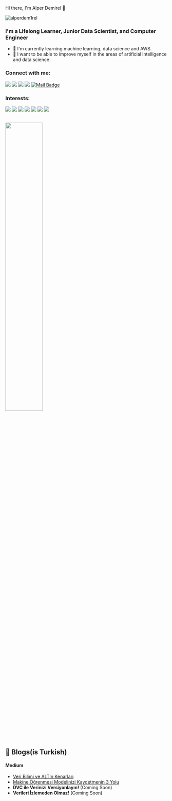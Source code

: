 Hi there, I'm Alper Demirel 👋

<p align="left"> <img src="https://komarev.com/ghpvc/?username=alperdem1rel" alt="alperdem1rel" /> </p>

### I'm a Lifelong Learner, Junior Data Scientist, and Computer Engineer 
- 🌱 I'm currently learning machine learning, data science and AWS.
- 🥅 I want to be able to improve myself in the areas of artificial intelligence and data science.

### Connect with me:
[![](https://img.shields.io/badge/linkedin-%230077B5.svg?&style=for-the-badge&logo=linkedin&logoColor=white)](https://www.linkedin.com/in/alperdemirel/)
[![](https://img.shields.io/badge/medium-%2312100E.svg?&style=for-the-badge&logo=medium&logoColor=white)](https://alperdemirel.medium.com/)
[![](https://img.shields.io/badge/datacamp-%03EF62.svg?&style=for-the-badge&logo=datacamp&logoColor=black)](https://www.datacamp.com/profile/alperdemirel)
[![](https://img.shields.io/badge/hackerrank-%2312100E.svg?&style=for-the-badge&logo=hackerrank&logoColor=green)](https://www.hackerrank.com/alperdemirelceng)
[![Mail Badge](https://img.shields.io/badge/alperdemirelceng@gmail.com-c14438?style=for-the-badge&logo=Gmail&logoColor=white&link=mailto:alperdemirelceng@gmail.com)](mailto:alperdemirelceng@gmail.com)

### Interests:
[![](https://img.shields.io/badge/python-cD1?style=for-the-badge&logo=python)]()
[![](https://img.shields.io/badge/pandas-cD1?style=for-the-badge&logo=pandas)]()
[![](https://img.shields.io/badge/numpy-cD1?style=for-the-badge&logo=numpy)]()
[![](https://img.shields.io/badge/scikitlearn-cD1?style=for-the-badge&logo=scikit-learn)]()
[![](https://img.shields.io/badge/jupyter-cD1?style=for-the-badge&logo=jupyter)]()
[![](https://img.shields.io/badge/postgresql-cD1?style=for-the-badge&logo=postgresql)]()
[![](https://img.shields.io/badge/aws-cD1?style=for-the-badge&logo=aws)]()
<br>
<br>
<p>
  <img width="48%" src="https://github-readme-streak-stats.herokuapp.com/?user=alperdem1rel&theme=tokyonight" />
</p>
<br>
<br>

## 📕 Blogs(is Turkish)

#### Medium
* [Veri Bilimi ve ALTIn Kenarları](https://medium.com/@alperdemirel/veri-bilimi-ve-altin-kenarlar%C4%B1-e1ec4fdce728)
* [Makine Öğrenmesi Modelinizi Kaydetmenin 3 Yolu](https://alperdemirel.medium.com/makine-%C3%B6%C4%9Frenmesi-modelinizi-kaydetmenin-3-yolu-dc970298c45a)
* **DVC ile Verinizi Versiyonlayın!** (Coming Soon)
* **Verileri İzlemeden Olmaz!** (Coming Soon)
